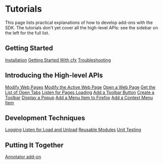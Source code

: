 <!-- This Source Code Form is subject to the terms of the Mozilla Public
   - License, v. 2.0. If a copy of the MPL was not distributed with this
   - file, You can obtain one at http://mozilla.org/MPL/2.0/. -->

# Tutorials #

This page lists practical explanations of how to develop add-ons with
the SDK. The tutorials don't yet cover all the high-level APIs: see the sidebar
on the left for the full list.

## Getting Started ##

<div class="buttonarray">

<a href="dev-guide/addon-development/installation.html">Installation</a>
<a href="dev-guide/addon-development/tutorials/getting-started-with-cfx.html">Getting Started With cfx</a>
<a href="dev-guide/addon-development/troubleshooting.html">Troubleshooting</a>

</div>

## Introducing the High-level APIs ##

<div class="buttonarray">

 <a href="dev-guide/addon-development/tutorials/modifying-web-pages-url.html">Modify Web Pages</a>
 <a href="dev-guide/addon-development/tutorials/modifying-web-pages-tab.html">Modify the Active Web Page</a>
 <a href="dev-guide/addon-development/tutorials/open-a-web-page.html">Open a Web Page</a>
 <a href="dev-guide/addon-development/tutorials/list-open-tabs.html">Get the List of Open Tabs</a>
 <a href="dev-guide/addon-development/tutorials/listen-for-page-load.html">Listen for Pages Loading</a>
 <a href="dev-guide/addon-development/tutorials/adding-toolbar-button.html">Add a Toolbar Button</a>
 <a href="dev-guide/addon-development/tutorials/adding-toolbar-content.html">Create a Toolbar</a>
 <a href="dev-guide/addon-development/tutorials/display-a-popup.html">Display a Popup</a>
 <a href="dev-guide/addon-development/tutorials/adding-menus.html">Add a Menu Item to Firefox</a>
 <a href="dev-guide/addon-development/tutorials/add-a-context-menu-item.html">Add a Context Menu Item</a>
 
</div>

## Development Techniques ##

<div class="buttonarray">

 <a href="dev-guide/addon-development/tutorials/logging.html">Logging</a>
 <a href="dev-guide/addon-development/tutorials/load-and-unload.html">Listen for Load and Unload</a>
 <a href="dev-guide/addon-development/tutorials/reusable-modules.html">Reusable Modules</a>
 <a href="dev-guide/addon-development/tutorials/unit-testing.html">Unit Testing</a>
 
</div>

## Putting It Together ##

<div class="buttonarray">
<a href="dev-guide/addon-development/tutorials/annotator/annotator.html">Annotator add-on</a>

</div>

